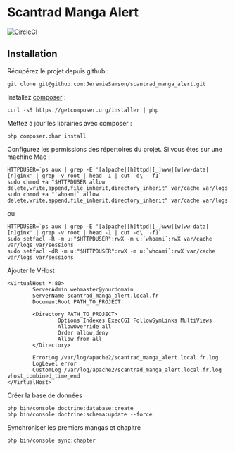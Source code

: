 # Scantrad Manga Alert

[![CircleCI](https://circleci.com/gh/JeremieSamson/scantrad_manga_alert.svg?style=svg)](https://travis-ci.com/JeremieSamson/scantrad_manga_alert)

## Installation

Récupérez le projet depuis github :

```shell
git clone git@github.com:JeremieSamson/scantrad_manga_alert.git
```

Installez [composer](https://getcomposer.org) :

```shell
curl -sS https://getcomposer.org/installer | php
```

Mettez à jour les librairies avec composer :

```shell
php composer.phar install
```

Configurez les permissions des répertoires du projet. Si vous êtes sur une machine Mac :

```shell
HTTPDUSER=`ps aux | grep -E '[a]pache|[h]ttpd|[_]www|[w]ww-data|[n]ginx' | grep -v root | head -1 | cut -d\  -f1`
sudo chmod +a "$HTTPDUSER allow delete,write,append,file_inherit,directory_inherit" var/cache var/logs
sudo chmod +a "`whoami` allow delete,write,append,file_inherit,directory_inherit" var/cache var/logs
```

ou

```shell
HTTPDUSER=`ps aux | grep -E '[a]pache|[h]ttpd|[_]www|[w]ww-data|[n]ginx' | grep -v root | head -1 | cut -d\  -f1`
sudo setfacl -R -m u:"$HTTPDUSER":rwX -m u:`whoami`:rwX var/cache var/logs var/sessions
sudo setfacl -dR -m u:"$HTTPDUSER":rwX -m u:`whoami`:rwX var/cache var/logs var/sessions
```

Ajouter le VHost 

```shell
<VirtualHost *:80>
        ServerAdmin webmaster@yourdomain
        ServerName scantrad_manga_alert.local.fr
        DocumentRoot PATH_TO_PROJECT

        <Directory PATH_TO_PROJECT>
                Options Indexes ExecCGI FollowSymLinks MultiViews
                AllowOverride all
                Order allow,deny
                Allow from all
        </Directory>

        ErrorLog /var/log/apache2/scantrad_manga_alert.local.fr.log
        LogLevel error
        CustomLog /var/log/apache2/scantrad_manga_alert.local.fr.log vhost_combined_time_end
</VirtualHost>
```

Créer la base de données

```shell
php bin/console doctrine:database:create
php bin/console doctrine:schema:update --force
```

Synchroniser les premiers mangas et chapitre

```shell
php bin/console sync:chapter
```